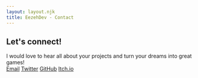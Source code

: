 ```yaml
---
layout: layout.njk
title: EezehDev - Contact
---
```


<section class="contact-section container">
  <div class="contact-div">
    <h2 class="contact-title">Let's connect!</h2>
    <div class="contact-subtitle">I would love to hear all about your projects and turn your dreams into great games!</div>
    <div class="contact-links">
      <a href="mailto:eezehdev@gmail.com">Email</a>
      <a href="https://twitter.com/EezehDev" target="_blank" rel="noopener noreferrer">Twitter</a>
      <a href="https://github.com/EezehDev" target="_blank" rel="noopener noreferrer">GitHub</a>
      <a href="https://eezehdev.itch.io/" target="_blank" rel="noopener noreferrer">Itch.io</a>
    </div>
  </div>
</section>
